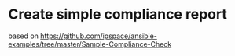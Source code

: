 # Create simple compliance report
based on https://github.com/ipspace/ansible-examples/tree/master/Sample-Compliance-Check
